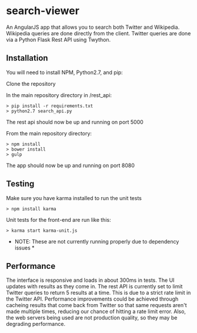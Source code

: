 # search-viewer

An AngularJS app that allows you to search both Twitter and Wikipedia.  Wikipedia queries are done directly from the client.  Twitter queries are done via a Python Flask Rest API using Twython.


## Installation
You will need to install NPM, Python2.7, and pip:

Clone the repository

In the main repository directory in /rest_api:
```
> pip install -r requirements.txt
> python2.7 search_api.py
```
The rest api should now be up and running on port 5000

From the main repository directory:
```
> npm install
> bower install
> gulp
```
The app should now be up and running on port 8080


## Testing
Make sure you have karma installed to run the unit tests
```
> npm install karma
```

Unit tests for the front-end are run like this:
```
> karma start karma-unit.js
```
* NOTE: These are not currently running properly due to dependency issues *


## Performance
The interface is responsive and loads in about 300ms in tests.  The UI updates with results as they come in.
The rest API is currently set to limit Twitter queries to return 5 results at a time.  This is due to a strict rate limit in the Twitter API.  Performance improvements could be achieved through cacheing results that come back from Twitter so that same requests aren't made multiple times, reducing our chance of hitting a rate limit error.
Also, the web servers being used are not production quality, so they may be degrading performance.
